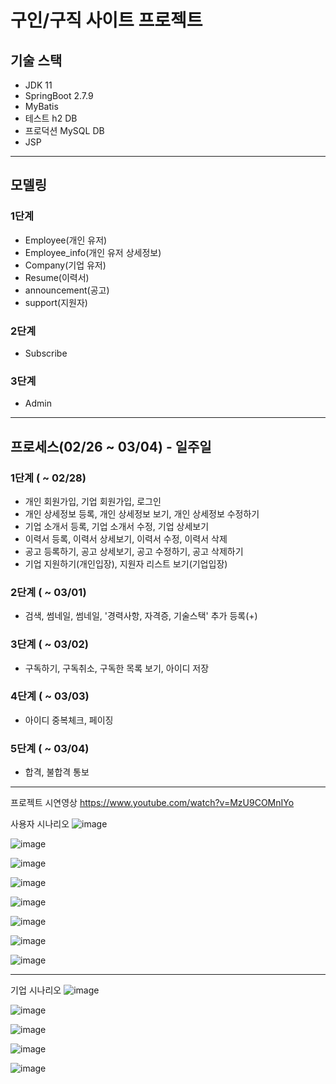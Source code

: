 # 구인/구직 사이트 프로젝트

## 기술 스택
- JDK 11
- SpringBoot 2.7.9
- MyBatis
- 테스트 h2 DB
- 프로덕션 MySQL DB
- JSP
---
## 모델링
### 1단계
- Employee(개인 유저)
- Employee_info(개인 유저 상세정보)
- Company(기업 유저)
- Resume(이력서)
- announcement(공고)
- support(지원자)
### 2단계
- Subscribe
### 3단계
- Admin
---
## 프로세스(02/26 ~ 03/04) - 일주일
### 1단계 **( ~ 02/28)**
- 개인 회원가입, 기업 회원가입, 로그인
- 개인 상세정보 등록, 개인 상세정보 보기, 개인 상세정보 수정하기
- 기업 소개서 등록, 기업 소개서 수정, 기업 상세보기
- 이력서 등록, 이력서 상세보기, 이력서 수정, 이력서 삭제
- 공고 등록하기, 공고 상세보기, 공고 수정하기, 공고 삭제하기
- 기업 지원하기(개인입장), 지원자 리스트 보기(기업입장)
### 2단계 **( ~ 03/01)**
- 검색, 썸네일, 썸네일, '경력사항, 자격증, 기술스택' 추가 등록(+)
### 3단계 **( ~ 03/02)**
- 구독하기, 구독취소, 구독한 목록 보기, 아이디 저장
### 4단계 **( ~ 03/03)**
- 아이디 중복체크, 페이징
### 5단계 **( ~ 03/04)**
- 합격, 불합격 통보
---
프로젝트 시연영상
https://www.youtube.com/watch?v=MzU9COMnIYo

사용자 시나리오
![image](https://user-images.githubusercontent.com/68271830/233270113-64f0b75b-89a0-4284-9f16-acf76ef3df45.png)

![image](https://user-images.githubusercontent.com/68271830/233270066-091f0fbe-d185-4520-83cb-c2270b63c236.png)

![image](https://user-images.githubusercontent.com/68271830/233269981-bb202074-75d2-4bae-b86f-c7c00d3f976e.png)

![image](https://user-images.githubusercontent.com/68271830/233270221-92f4984d-9062-47b0-b18d-0f1f64856a49.png)

![image](https://user-images.githubusercontent.com/68271830/233270272-010fcc3c-be07-45a1-aa35-c9a9c8520adc.png)

![image](https://user-images.githubusercontent.com/68271830/233270320-cb3748ec-4007-4d2b-801b-997be0e33ecf.png)

![image](https://user-images.githubusercontent.com/68271830/233270356-e26ecfae-f3d6-4db5-819b-075c66e88c16.png)

![image](https://user-images.githubusercontent.com/68271830/233270392-79ee312b-069e-4097-b11c-b7b0e77cf14c.png)

---
기업 시나리오
![image](https://user-images.githubusercontent.com/68271830/233270542-591dd0de-045e-47f2-ab81-851a17969e93.png)

![image](https://user-images.githubusercontent.com/68271830/233270575-f020df46-50a8-49d9-ace6-9b0e91d17730.png)

![image](https://user-images.githubusercontent.com/68271830/233270603-34ef6a8e-eac4-49f9-8432-8da10d361b01.png)

![image](https://user-images.githubusercontent.com/68271830/233270631-d206a11e-7e0e-4bb1-9c3c-145c0c8ade56.png)

![image](https://user-images.githubusercontent.com/68271830/233270660-18e96d4d-346d-495f-8f75-520c825a6e84.png)
